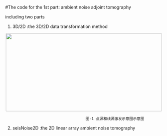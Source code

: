 #The code for the 1st part: ambient noise adjoint tomography

including two parts

1) 3D/2D :the 3D/2D data transformation method

<div align=center><img width="500" height="250" src="https://github.com/ustcchaozhang/image_fold/blob/master/3D_2D.png"/></div>

                                        图-1 点源和线源激发示意图示意图
2) seisNoise2D :the 2D linear array ambient noise tomography
